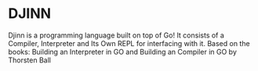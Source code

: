 # DJINN
Djinn is a programming language built on top of Go!
It consists of a Compiler, Interpreter and Its Own REPL for interfacing with it.
Based on the books:
Building an Interpreter in GO and Building an Compiler in GO by Thorsten Ball

